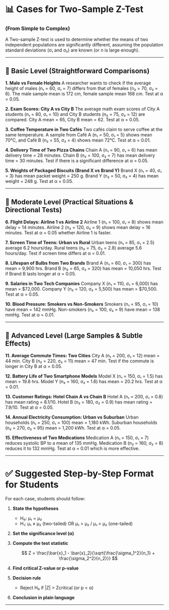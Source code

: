 # 📊 Cases for Two-Sample Z-Test

### (From Simple to Complex)

A Two-sample Z-test is used to determine whether the means of two independent populations are significantly different, assuming the population standard deviations (σ₁ and σ₂) are known (or n is large enough).

---

## 🔹 Basic Level (Straightforward Comparisons)

**1. Male vs Female Heights**
A researcher wants to check if the average height of males (n₁ = 60, σ₁ = 7) differs from that of females (n₂ = 70, σ₂ = 6). The male sample mean is 172 cm, female sample mean 168 cm. Test at α = 0.05.

**2. Exam Scores: City A vs City B**
The average math exam scores of City A students (n₁ = 80, σ₁ = 10) and City B students (n₂ = 75, σ₂ = 12) are compared. City A mean = 65, City B mean = 62. Test at α = 0.05.

**3. Coffee Temperature in Two Cafés**
Two cafés claim to serve coffee at the same temperature. A sample from Café A (n₁ = 50, σ₁ = 5) shows mean 70°C, and Café B (n₂ = 55, σ₂ = 4) shows mean 72°C. Test at α = 0.01.

**4. Delivery Time of Two Pizza Chains**
Chain A (n₁ = 90, σ₁ = 6) has mean delivery time = 28 minutes. Chain B (n₂ = 100, σ₂ = 7) has mean delivery time = 30 minutes. Test if there is a significant difference at α = 0.05.

**5. Weights of Packaged Biscuits (Brand X vs Brand Y)**
Brand X (n₁ = 40, σ₁ = 3) has mean packet weight = 250 g. Brand Y (n₂ = 50, σ₂ = 4) has mean weight = 248 g. Test at α = 0.05.

---

## 🔹 Moderate Level (Practical Situations & Directional Tests)

**6. Flight Delays: Airline 1 vs Airline 2**
Airline 1 (n₁ = 100, σ₁ = 8) shows mean delay = 14 minutes. Airline 2 (n₂ = 120, σ₂ = 9) shows mean delay = 16 minutes. Test at α = 0.05 whether Airline 1 is faster.

**7. Screen Time of Teens: Urban vs Rural**
Urban teens (n₁ = 85, σ₁ = 2.5) average 6.2 hours/day. Rural teens (n₂ = 75, σ₂ = 2.8) average 5.6 hours/day. Test if screen time differs at α = 0.01.

**8. Lifespan of Bulbs from Two Brands**
Brand A (n₁ = 60, σ₁ = 300) has mean = 9,900 hrs. Brand B (n₂ = 65, σ₂ = 320) has mean = 10,050 hrs. Test if Brand B lasts longer at α = 0.05.

**9. Salaries in Two Tech Companies**
Company X (n₁ = 110, σ₁ = 6,000) has mean = \$72,000. Company Y (n₂ = 120, σ₂ = 5,500) has mean = \$70,500. Test at α = 0.05.

**10. Blood Pressure: Smokers vs Non-Smokers**
Smokers (n₁ = 95, σ₁ = 10) have mean = 142 mmHg. Non-smokers (n₂ = 100, σ₂ = 9) have mean = 138 mmHg. Test at α = 0.01.

---

## 🔹 Advanced Level (Large Samples & Subtle Effects)

**11. Average Commute Times: Two Cities**
City A (n₁ = 200, σ₁ = 12) mean = 44 min. City B (n₂ = 220, σ₂ = 11) mean = 47 min. Test if the commute is longer in City B at α = 0.05.

**12. Battery Life of Two Smartphone Models**
Model X (n₁ = 150, σ₁ = 1.5) has mean = 19.8 hrs. Model Y (n₂ = 160, σ₂ = 1.6) has mean = 20.2 hrs. Test at α = 0.01.

**13. Customer Ratings: Hotel Chain A vs Chain B**
Hotel A (n₁ = 200, σ₁ = 0.8) has mean rating = 8.1/10. Hotel B (n₂ = 180, σ₂ = 0.9) has mean rating = 7.9/10. Test at α = 0.05.

**14. Annual Electricity Consumption: Urban vs Suburban**
Urban households (n₁ = 250, σ₁ = 100) mean = 1,180 kWh. Suburban households (n₂ = 270, σ₂ = 95) mean = 1,200 kWh. Test at α = 0.05.

**15. Effectiveness of Two Medications**
Medication A (n₁ = 150, σ₁ = 7) reduces systolic BP to a mean of 135 mmHg. Medication B (n₂ = 160, σ₂ = 8) reduces it to 132 mmHg. Test at α = 0.01 which is more effective.

---

# ✅ Suggested Step-by-Step Format for Students

For each case, students should follow:

1. **State the hypotheses**

   * H₀: μ₁ = μ₂
   * H₁: μ₁ ≠ μ₂ (two-tailed) OR μ₁ > μ₂ / μ₁ < μ₂ (one-tailed)

2. **Set the significance level (α)**

3. **Compute the test statistic**

   $$
   Z = \frac{\bar{x}_1 - \bar{x}_2}{\sqrt{\frac{\sigma_1^2}{n_1} + \frac{\sigma_2^2}{n_2}}}
   $$

4. **Find critical Z-value or p-value**

5. **Decision rule**

   * Reject H₀ if |Z| > Zcritical (or p < α)

6. **Conclusion in plain language**

---

